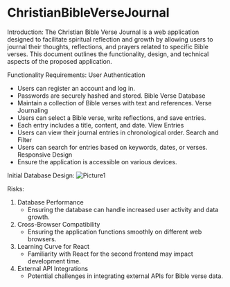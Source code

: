 # ChristianBibleVerseJournal

Introduction: The Christian Bible Verse Journal is a web application designed to facilitate spiritual reflection and growth by allowing users to journal their thoughts, reflections, and prayers related to specific Bible verses. This document outlines the functionality, design, and technical aspects of the proposed application.

Functionality Requirements:
User Authentication
   - Users can register an account and log in.
   - Passwords are securely hashed and stored.
 Bible Verse Database
   - Maintain a collection of Bible verses with text and references.
   Verse Journaling
   - Users can select a Bible verse, write reflections, and save entries.
   - Each entry includes a title, content, and date.
   View Entries
   - Users can view their journal entries in chronological order.
   Search and Filter
   - Users can search for entries based on keywords, dates, or verses.
   Responsive Design
   - Ensure the application is accessible on various devices.


Initial Database Design:
 ![Picture1](https://github.com/mmarian0143/christian-bible-verse-journal/assets/82545182/4310e869-dc86-4c2a-8928-3963db657103)

 
Risks:
1. Database Performance
   - Ensuring the database can handle increased user activity and data growth.
2. Cross-Browser Compatibility
   - Ensuring the application functions smoothly on different web browsers.
3. Learning Curve for React
   - Familiarity with React for the second frontend may impact development time.
4. External API Integrations
   - Potential challenges in integrating external APIs for Bible verse data.

